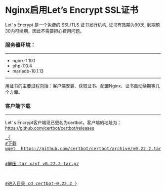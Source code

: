 <h1>Nginx启用Let’s Encrypt SSL证书</h1>

<p>Let’ s Encrypt 是一个免费的 SSL/TLS 证书发行机构, 证书有效期为90天, 到期前30内可续期，因此不需要担心费用问题。</p>
<h3>服务器环境：</h3>
<hr>
  <ul>
    <li>nginx-1.10.1</li>
    <li>php-7.0.4</li>
    <li>mariadb-10.1.13</li>
  </ul>
<hr>
<p>用证书的主要过程包括：客户端安装、获取证书、配置Nginx、证书自动续期等几个方面。</p>
<h3>客户端下载</h3>
<hr>
<p>Let’ s Encrypt客户端现已更名为certbot，客户端的地址为：<a href=https://github.com/certbot/certbot/releases>https://github.com/certbot/certbot/releases </p>
<pre> {
#下载
wget  https://github.com/certbot/certbot/archive/v0.22.2.tar.gz

#解压
tar xzvf v0.22.2.tar.gz

#进入目录
cd certbot-0.22.2
 }</pre>
